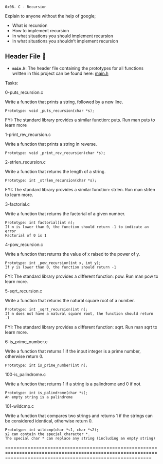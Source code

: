 ```

0x08. C - Recursion

```

Explain to anyone without the help of google;
  * What is recursion
  * How to implement recursion
  * In what situations you should implement recursion
  * In what situations you shouldn’t implement recursion

## Header File :file_folder:

* **`main.h`**: The header file containing the prototypes for all functions written in this project can be found here: [main.h](./main.h)

Tasks:

0-puts_recursion.c 

Write a function that prints a string, followed by a new line.

    Prototype: void _puts_recursion(char *s);

FYI: The standard library provides a similar function: puts. Run man puts to learn more

1-print_rev_recursion.c

Write a function that prints a string in reverse.

    Prototype: void _print_rev_recursion(char *s);

2-strlen_recursion.c

Write a function that returns the length of a string.

    Prototype: int _strlen_recursion(char *s);

FYI: The standard library provides a similar function: strlen. Run man strlen to learn more.

3-factorial.c

Write a function that returns the factorial of a given number.

    Prototype: int factorial(int n);
    If n is lower than 0, the function should return -1 to indicate an error
    Factorial of 0 is 1

4-pow_recursion.c

Write a function that returns the value of x raised to the power of y.

    Prototype: int _pow_recursion(int x, int y);
    If y is lower than 0, the function should return -1

FYI: The standard library provides a different function: pow. Run man pow to learn more.

5-sqrt_recursion.c

Write a function that returns the natural square root of a number.

    Prototype: int _sqrt_recursion(int n);
    If n does not have a natural square root, the function should return -1

FYI: The standard library provides a different function: sqrt. Run man sqrt to learn more.

6-is_prime_number.c

Write a function that returns 1 if the input integer is a prime number, otherwise return 0.

    Prototype: int is_prime_number(int n);

100-is_palindrome.c

Write a function that returns 1 if a string is a palindrome and 0 if not.

    Prototype: int is_palindrome(char *s);
    An empty string is a palindrome

101-wildcmp.c

Write a function that compares two strings and returns 1 if the strings can be considered identical, otherwise return 0.

    Prototype: int wildcmp(char *s1, char *s2);
    s2 can contain the special character *.
    The special char * can replace any string (including an empty string)


================================================================================================================================================================













